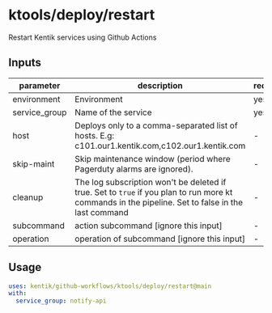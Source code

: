 # ktools/deploy/restart

Restart Kentik services using Github Actions

## Inputs

| parameter| description | required | default |
| - | - | - | - |
| environment | Environment |  yes  | 
| service_group | Name of the service |  yes  | 
| host | Deploys only to a comma-separated list of hosts. E.g: c101.our1.kentik.com,c102.our1.kentik.com |  -  | 
| skip-maint | Skip maintenance window (period where Pagerduty alarms are ignored). |  -  | false
| cleanup | The log subscription won't be deleted if true. Set to `true` if you plan to run more kt commands in the pipeline. Set to false in the last command |  -  | true
| subcommand | action subcommand [ignore this input] |  -  | deploy
| operation | operation of subcommand [ignore this input] |  -  | restart



## Usage

```yaml
uses: kentik/github-workflows/ktools/deploy/restart@main
with:
  service_group: notify-api

```